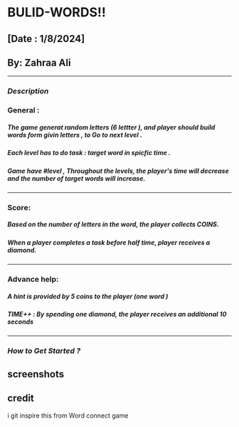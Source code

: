# **BULID-WORDS!!**
## [Date : 1/8/2024] 
## By: Zahraa Ali 



***
### *Description* 

### General :
##### The game generat random letters (6 lettter ), and player should build words form givin letters , to Go to next level .

##### Each level has to do task : target word in spicfic time .

##### Game have #level , Throughout the levels, the player's time will decrease and the number of target words will increase. 

***
### Score: 

##### Based on the number of letters in the word, the player collects COINS.

##### When a player completes a task before half time, player receives a diamond.

***
### Advance help: 

##### A hint is provided by 5 coins to the player (one word )

##### TIME++ : By spending one diamond, the player receives an additional 10 seconds 






***
### *How to Get Started ?* 



 ## screenshots


## credit

i git inspire this from Word connect game 

